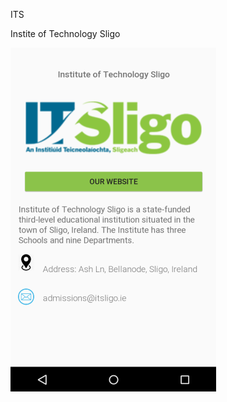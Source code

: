 ITS

Instite of Technology Sligo

![alt text](https://github.com/AlexandraDamaschin/ITS/blob/master/its.PNG)
